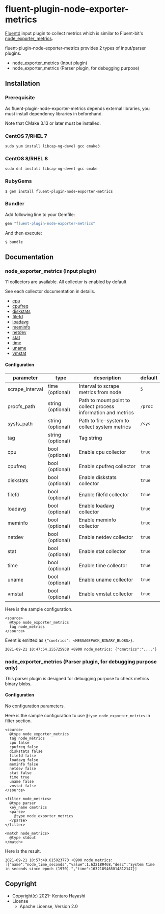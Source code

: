 # fluent-plugin-node-exporter-metrics

[Fluentd](https://fluentd.org/) input plugin to collect metrics which is similar to Fluent-bit's [node_exporter_metrics](https://docs.fluentbit.io/manual/pipeline/inputs/node-exporter-metrics).


fluent-plugin-node-exporter-metrics provides 2 types of input/parser plugins.

* node_exporter_metrics (Input plugin)
* node_exporter_metrics (Parser plugin, for debugging purpose)

## Installation

### Prerequisite

As fluent-plugin-node-exporter-metrics depends external libraries,
you must install dependency libraries in beforehand.

Note that CMake 3.13 or later must be installed.

### CentOS 7/RHEL 7

```
sudo yum install libcap-ng-devel gcc cmake3
```

### CentOS 8/RHEL 8

```
sudo dnf install libcap-ng-devel gcc cmake
```


### RubyGems

```
$ gem install fluent-plugin-node-exporter-metrics
```

### Bundler

Add following line to your Gemfile:

```ruby
gem "fluent-plugin-node-exporter-metrics"
```

And then execute:

```
$ bundle
```

## Documentation

### node_exporter_metrics (Input plugin)

11 collectors are available.
All collector is enabled by default.

See each collector documentation in details.

* [cpu](docs/cpu.md)
* [cpufreq](docs/cpufreq.md)
* [diskstats](docs/diskstats.md)
* [filefd](docs/filefd.md)
* [loadavg](docs/loadavg.md)
* [meminfo](docs/meminfo.md)
* [netdev](docs/netdev.md)
* [stat](docs/stat.md)
* [time](docs/time.md)
* [uname](docs/uname.md)
* [vmstat](docs/vmstat.md)

#### Configuration

| parameter       | type              | description                                                    | default |
|-----------------|-------------------|----------------------------------------------------------------|---------|
| scrape_interval | time (optional)   | Interval to scrape metrics from node                           | `5`     |
| procfs_path     | string (optional) | Path to mount point to collect process information and metrics | `/proc` |
| sysfs_path      | string (optional) | Path to file-system to collect system metrics                  | `/sys`  |
| tag             | string (optional) | Tag string                                                     |         |
| cpu             | bool (optional)   | Enable cpu collector                                           | `true`  |
| cpufreq         | bool (optional)   | Enable cpufreq collector                                       | `true`  |
| diskstats       | bool (optional)   | Enable diskstats collector                                     | `true`  |
| filefd          | bool (optional)   | Enable filefd collector                                        | `true`  |
| loadavg         | bool (optional)   | Enable loadavg collector                                       | `true`  |
| meminfo         | bool (optional)   | Enable meminfo collector                                       | `true`  |
| netdev          | bool (optional)   | Enable netdev collector                                        | `true`  |
| stat            | bool (optional)   | Enable stat collector                                          | `true`  |
| time            | bool (optional)   | Enable time collector                                          | `true`  |
| uname           | bool (optional)   | Enable uname collector                                         | `true`  |
| vmstat          | bool (optional)   | Enable vmstat collector                                        | `true`  |

Here is the sample configuration.

```
<source>
  @type node_exporter_metrics
  tag node_metrics
</source>
```

Event is emitted as `{"cmetrics": <MESSAGEPACK_BINARY_BLOBS>}`.

```
2021-09-21 10:47:54.255725938 +0900 node_metrics: {"cmetrics":"...."}
```

### node_exporter_metrics (Parser plugin, for debugging purpose only)

This parser plugin is designed for debugging purpose to check metrics binary blobs.

#### Configuration

No configuration parameters.

Here is the sample configuration to use `@type node_exporter_metrics` in filter section.

```
<source>
  @type node_exporter_metrics
  tag node_metrics
  cpu false
  cpufreq false
  diskstats false
  filefd false
  loadavg false
  meminfo false
  netdev false
  stat false
  time true
  uname false
  vmstat false
</source>

<filter node_metrics>
  @type parser
  key_name cmetrics
  <parse>
    @type node_exporter_metrics
  </parse>
</filter>

<match node_metrics>
  @type stdout
</match>
```

Here is the result.

```
2021-09-21 10:57:48.015023773 +0900 node_metrics: [{"name":"node_time_seconds","value":1.632189468,"desc":"System time in seconds since epoch (1970).","time":1632189468014812147}]
```

## Copyright

* Copyright(c) 2021- Kentaro Hayashi
* License
  * Apache License, Version 2.0
